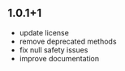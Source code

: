 ## 1.0.1+1

* update license
* remove deprecated methods
* fix null safety issues
* improve documentation
